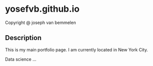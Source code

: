 # yosefvb.github.io
 Copyright @ joseph van bemmelen
## Description
This is my main portfolio page. I am
currently located in New York City.

Data science
...
